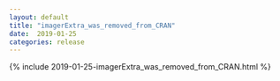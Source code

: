 ```yaml
---
layout: default
title: "imagerExtra_was_removed_from_CRAN"
date:  2019-01-25
categories: release
---
```

{% include 2019-01-25-imagerExtra_was_removed_from_CRAN.html %}
